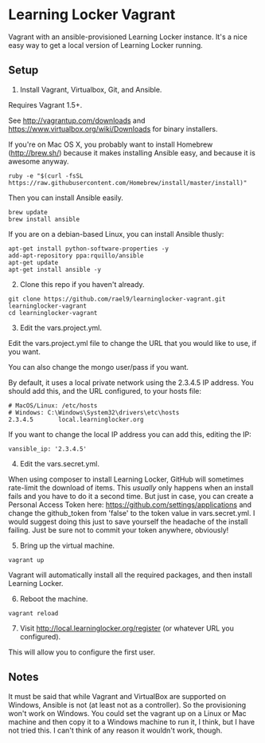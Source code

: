 Learning Locker Vagrant
=======================

Vagrant with an ansible-provisioned Learning Locker instance. It's a nice easy way to get a local version of Learning Locker running.

Setup
-----

1. Install Vagrant, Virtualbox, Git, and Ansible.

  Requires Vagrant 1.5+.

  See http://vagrantup.com/downloads and https://www.virtualbox.org/wiki/Downloads for binary installers.

  If you're on Mac OS X, you probably want to install Homebrew (http://brew.sh/) because it makes installing Ansible easy, and because it is awesome anyway.

  ```
  ruby -e "$(curl -fsSL https://raw.githubusercontent.com/Homebrew/install/master/install)"
  ```

  Then you can install Ansible easily.

  ```
  brew update
  brew install ansible
  ```

  If you are on a debian-based Linux, you can install Ansible thusly:

  ```
  apt-get install python-software-properties -y
  add-apt-repository ppa:rquillo/ansible
  apt-get update
  apt-get install ansible -y
  ```

2. Clone this repo if you haven't already.

  ````
  git clone https://github.com/rael9/learninglocker-vagrant.git learninglocker-vagrant
  cd learninglocker-vagrant
  ````

3. Edit the vars.project.yml.

  Edit the vars.project.yml file to change the URL that you would like to use, if you want.

  You can also change the mongo user/pass if you want.

  By default, it uses a local private network using the 2.3.4.5 IP address. You should add this, and the URL configured, to your hosts file:

  ````
  # MacOS/Linux: /etc/hosts
  # Windows: C:\Windows\System32\drivers\etc\hosts
  2.3.4.5       local.learninglocker.org
  ````

  If you want to change the local IP address you can add this, editing the IP:

  ```
  vansible_ip: '2.3.4.5'
  ```
4. Edit the vars.secret.yml.

  When using composer to install Learning Locker, GitHub will sometimes rate-limit the download of items. This _usually_ only happens when an install fails and you have to do it a second time. But just in case, you can create a Personal Access Token here: https://github.com/settings/applications and change the github_token from 'false' to the token value in vars.secret.yml. I would suggest doing this just to save yourself the headache of the install failing. Just be sure not to commit your token anywhere, obviously!

5. Bring up the virtual machine.

  ````
  vagrant up
  ````

  Vagrant will automatically install all the required packages, and then install Learning Locker.

6. Reboot the machine.

  ```
  vagrant reload
  ```

7. Visit http://local.learninglocker.org/register (or whatever URL you configured).

  This will allow you to configure the first user.

Notes
-----

It must be said that while Vagrant and VirtualBox are supported on Windows, Ansible is not (at least not as a controller). So the provisioning won't work on Windows. You could set the vagrant up on a Linux or Mac machine and then copy it to a Windows machine to run it, I think, but I have not tried this. I can't think of any reason it wouldn't work, though.

